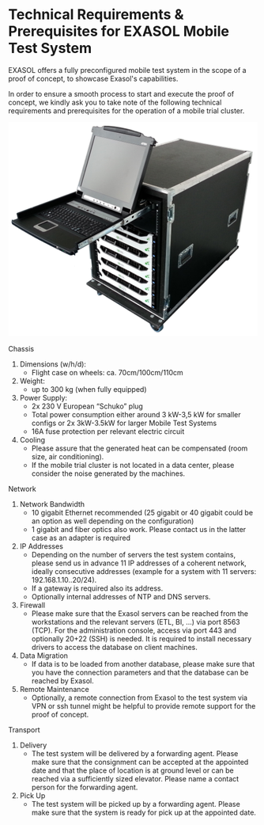 # Technical Requirements &amp; Prerequisites for EXASOL Mobile Test System 
EXASOL offers a fully preconfigured mobile test system in the scope of a proof of concept, to showcase Exasol's capabilities.

In order to ensure a smooth process to start and execute the proof of concept, we kindly ask you to take note of the following technical requirements and prerequisites for the operation of a mobile trial cluster.

![](images/mctc_exasol.jpg)

Chassis

1. Dimensions (w/h/d):
	* Flight case on wheels: ca. 70cm/100cm/110cm
2. Weight:
	* up to 300 kg (when fully equipped)
3. Power Supply:
	* 2x 230 V European “Schuko” plug
	* Total power consumption either around 3 kW-3,5 kW for smaller configs or 2x 3kW-3.5kW for larger Mobile Test Systems
	* 16A fuse protection per relevant electric circuit
4. Cooling
	* Please assure that the generated heat can be compensated (room size, air conditioning).
	* If the mobile trial cluster is not located in a data center, please consider the noise generated by the machines.

Network

1. Network Bandwidth
	* 10 gigabit Ethernet recommended (25 gigabit or 40 gigabit could be an option as well depending on the configuration)
	* 1 gigabit and fiber optics also work. Please contact us in the latter case as an adapter is required
2. IP Addresses
	* Depending on the number of servers the test system contains, please send us in advance 11 IP addresses of a coherent network, ideally consecutive addresses (example for a system with 11 servers: 192.168.1.10..20/24).
	* If a gateway is required also its address.
	* Optionally internal addresses of NTP and DNS servers.
3. Firewall
	* Please make sure that the Exasol servers can be reached from the workstations and the relevant servers (ETL, BI, …) via port 8563 (TCP). For the administration console, access via port 443 and optionally 20+22 (SSH) is needed. It is required to install necessary drivers to access the database on client machines.
4. Data Migration
	* If data is to be loaded from another database, please make sure that you have the connection parameters and that the database can be reached by Exasol.
5. Remote Maintenance
	* Optionally, a remote connection from Exasol to the test system via VPN or ssh tunnel might be helpful to provide remote support for the proof of concept.

Transport

1. Delivery
	* The test system will be delivered by a forwarding agent. Please make sure that the consignment can be accepted at the appointed date and that the place of location is at ground level or can be reached via a sufficiently sized elevator. Please name a contact person for the forwarding agent.
2. Pick Up
	* The test system will be picked up by a forwarding agent. Please make sure that the system is ready for pick up at the appointed date.
